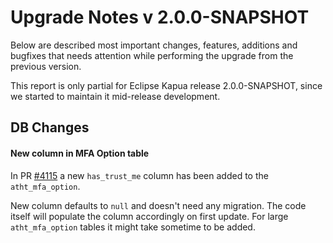 # Upgrade Notes v 2.0.0-SNAPSHOT

Below are described most important changes, features, additions and bugfixes that needs attention while performing the upgrade from the previous version.

This report is only partial for Eclipse Kapua release 2.0.0-SNAPSHOT, since we started to maintain it mid-release development.

## DB Changes

#### New column in MFA Option table

In PR [#4115](https://github.com/eclipse/kapua/pull/4115) a new `has_trust_me` column has been added to the `atht_mfa_option`.

New column defaults to `null` and doesn't need any migration. The code itself will populate the column accordingly on first update.
For large `atht_mfa_option` tables it might take sometime to be added.